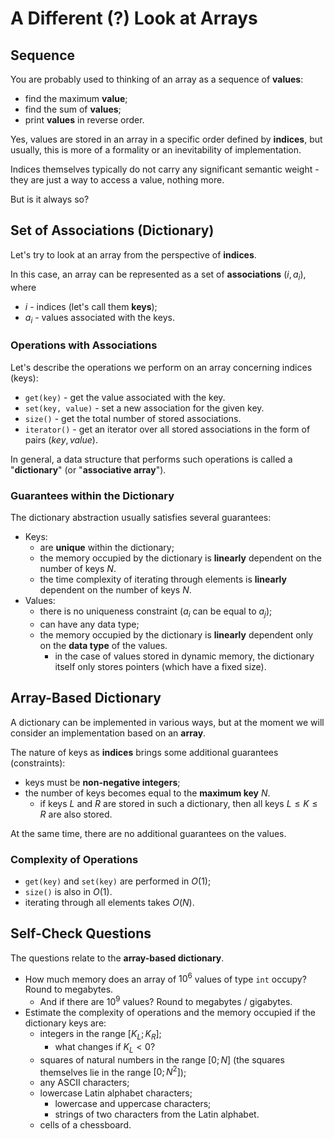 # A Different (?) Look at Arrays

## Sequence

You are probably used to thinking of an array as a sequence of **values**:

- find the maximum **value**;
- find the sum of **values**;
- print **values** in reverse order.

Yes, values are stored in an array in a specific order defined by **indices**, but usually, this is more of a formality or an inevitability of implementation.

Indices themselves typically do not carry any significant semantic weight - they are just a way to access a value, nothing more.

But is it always so?

## Set of Associations (Dictionary)

Let's try to look at an array from the perspective of **indices**.

In this case, an array can be represented as a set of **associations** $(i, a_i)$, where

- $i$ - indices (let's call them **keys**);
- $a_i$ - values associated with the keys.

### Operations with Associations

Let's describe the operations we perform on an array concerning indices (keys):

- `get(key)` - get the value associated with the key.
- `set(key, value)` - set a new association for the given key.
- `size()` - get the total number of stored associations.
- `iterator()` - get an iterator over all stored associations in the form of pairs $(key, value)$.

In general, a data structure that performs such operations is called a "**dictionary**" (or "**associative array**").

### Guarantees within the Dictionary

The dictionary abstraction usually satisfies several guarantees:

- Keys:
  - are **unique** within the dictionary;
  - the memory occupied by the dictionary is **linearly** dependent on the number of keys $N$.
  - the time complexity of iterating through elements is **linearly** dependent on the number of keys $N$.
- Values:
  - there is no uniqueness constraint ($a_i$ can be equal to $a_j$);
  - can have any data type;
  - the memory occupied by the dictionary is **linearly** dependent only on the **data type** of the values.
    - in the case of values stored in dynamic memory, the dictionary itself only stores pointers (which have a fixed size).

## Array-Based Dictionary

A dictionary can be implemented in various ways, but at the moment we will consider an implementation based on an **array**.

The nature of keys as **indices** brings some additional guarantees (constraints):

  - keys must be **non-negative integers**;
  - the number of keys becomes equal to the **maximum key** $N$.
    - if keys $L$ and $R$ are stored in such a dictionary, then all keys $L \le K \le R$ are also stored.

At the same time, there are no additional guarantees on the values.

### Complexity of Operations

- `get(key)` and `set(key)` are performed in $O(1)$;
- `size()` is also in $O(1)$.
- iterating through all elements takes $O(N)$.

## Self-Check Questions

The questions relate to the **array-based dictionary**.

- How much memory does an array of $10^6$ values of type `int` occupy? Round to megabytes.
  - And if there are $10^9$ values? Round to megabytes / gigabytes.
- Estimate the complexity of operations and the memory occupied if the dictionary keys are:
  - integers in the range $[K_L; K_R]$;
    - what changes if $K_L < 0$?
  - squares of natural numbers in the range $[0; N]$ (the squares themselves lie in the range $[0; N^2]$);
  - any ASCII characters;
  - lowercase Latin alphabet characters;
    - lowercase and uppercase characters;
    - strings of two characters from the Latin alphabet.
  - cells of a chessboard.